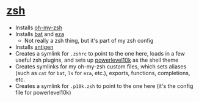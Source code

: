 # [zsh](https://www.zsh.org/)

- Installs [oh-my-zsh](https://ohmyz.sh/)
- Installs [bat](https://github.com/sharkdp/bat) and [eza](https://github.com/eza-community/eza)
  - Not really a zsh thing, but it's part of my zsh config
- Installs [antigen](http://antigen.sharats.me/)
- Creates a symlink for `.zshrc` to point to the one here, loads in a few useful zsh plugins, and sets up [powerlevel10k](https://github.com/romkatv/powerlevel10k) as the shell theme
- Creates symlinks for my oh-my-zsh custom files, which sets aliases (such as `cat` for `bat`, `ls` for `eza`, etc.), exports, functions, completions, etc.
- Creates a symlink for `.p10k.zsh` to point to the one here (it's the config file for powerlevel10k)
